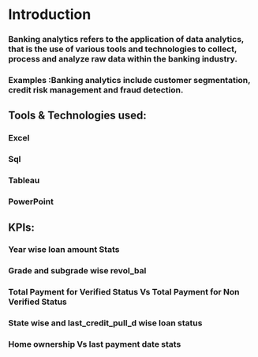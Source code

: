 # Introduction
### Banking analytics refers to the application of data analytics, that is the use of various tools and technologies to collect, process and analyze raw data within the banking industry.
### Examples :Banking analytics include customer segmentation, credit risk management and fraud detection.

## Tools & Technologies used:
### Excel
### Sql
### Tableau
### PowerPoint

## KPIs:
### Year wise loan amount Stats
### Grade and subgrade wise revol_bal
### Total Payment for Verified Status Vs Total Payment for Non Verified Status
### State wise and last_credit_pull_d wise loan status
### Home ownership Vs last payment date stats
